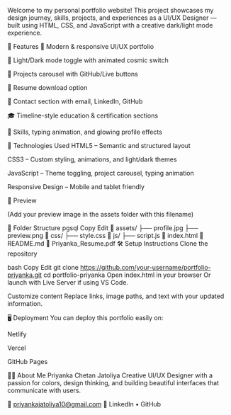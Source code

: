 Welcome to my personal portfolio website!
This project showcases my design journey, skills, projects, and experiences as a UI/UX Designer — built using HTML, CSS, and JavaScript with a creative dark/light mode experience.

🌟 Features
🎨 Modern & responsive UI/UX portfolio

🌙 Light/Dark mode toggle with animated cosmic switch

💼 Projects carousel with GitHub/Live buttons

📜 Resume download option

📧 Contact section with email, LinkedIn, GitHub

🎓 Timeline-style education & certification sections

🧠 Skills, typing animation, and glowing profile effects

🚀 Technologies Used
HTML5 – Semantic and structured layout

CSS3 – Custom styling, animations, and light/dark themes

JavaScript – Theme toggling, project carousel, typing animation

Responsive Design – Mobile and tablet friendly

📸 Preview

(Add your preview image in the assets folder with this filename)

📂 Folder Structure
pgsql
Copy
Edit
📁 assets/
├── profile.jpg
├── preview.png
📁 css/
├── style.css
📁 js/
├── script.js
📄 index.html
📄 README.md
📄 Priyanka_Resume.pdf
🛠️ Setup Instructions
Clone the repository

bash
Copy
Edit
git clone https://github.com/your-username/portfolio-priyanka.git
cd portfolio-priyanka
Open index.html in your browser
Or launch with Live Server if using VS Code.

Customize content
Replace links, image paths, and text with your updated information.

🖥️ Deployment
You can deploy this portfolio easily on:

Netlify

Vercel

GitHub Pages

🙋‍♀️ About Me
Priyanka Chetan Jatoliya
Creative UI/UX Designer with a passion for colors, design thinking, and building beautiful interfaces that communicate with users.

📧 priyankajatoliya10@gmail.com
🔗 LinkedIn • GitHub
